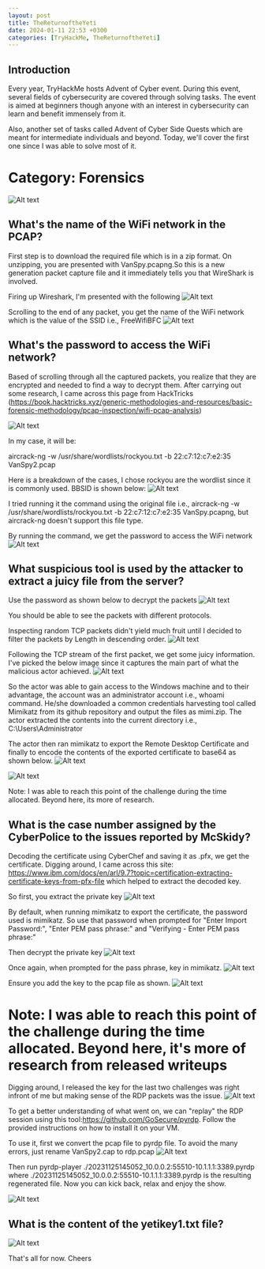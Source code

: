 ```yaml
---
layout: post
title: TheReturnoftheYeti
date: 2024-01-11 22:53 +0300
categories: [TryHackMe, TheReturnoftheYeti]
---
```

## Introduction
Every year, TryHackMe hosts Advent of Cyber event. During this event, several fields of cybersecurity are covered through solving tasks. The event is aimed at beginners though anyone with an interest in cybersecurity can learn and benefit immensely from it.

Also, another set of tasks called Advent of Cyber Side Quests which are meant for intermediate individuals and beyond. Today, we'll cover the first one since I was able to solve most of it.

# Category: Forensics

![Alt text](assets\CTFs-main\TheReturnoftheYeti\TheReturnoftheYeti\overview.png)


## What's the name of the WiFi network in the PCAP?

First step is to download the required file which is in a zip format. On unzipping, you are presented with VanSpy.pcapng.So this is a new generation packet capture file and it immediately tells you that WireShark is involved.

Firing up Wireshark, I'm presented with the following
![Alt text](assets\CTFs-main\TheReturnoftheYeti\TheReturnoftheYeti\encrypted_packets.png)

Scrolling to the end of any packet, you get the name of the WiFi network which is the value of the SSID i.e., FreeWifiBFC
![Alt text](assets\CTFs-main\TheReturnoftheYeti\TheReturnoftheYeti\solv_1.png)


## What's the password to access the WiFi network?

Based of scrolling through all the captured packets, you realize that they are encrypted and needed to find a way to decrypt them. After carrying out some research, I came across this page from HackTricks (https://book.hacktricks.xyz/generic-methodologies-and-resources/basic-forensic-methodology/pcap-inspection/wifi-pcap-analysis)

![Alt text](assets\CTFs-main\TheReturnoftheYeti\TheReturnoftheYeti\hacktrics_idea.png)

In my case, it will be:

aircrack-ng -w /usr/share/wordlists/rockyou.txt -b 22:c7:12:c7:e2:35 VanSpy2.pcap

Here is a breakdown of the cases, I chose rockyou are the wordlist since it is commonly used. BBSID is shown below:
![Alt text](assets\CTFs-main\TheReturnoftheYeti\TheReturnoftheYeti\bbsid.png)

I tried running it the command using the original file i.e., aircrack-ng -w /usr/share/wordlists/rockyou.txt -b 22:c7:12:c7:e2:35 VanSpy.pcapng, but aircrack-ng doesn't support this file type.

By running the command, we get the password to access the WiFi network
![Alt text](assets\CTFs-main\TheReturnoftheYeti\TheReturnoftheYeti\solv_2.png)


## What suspicious tool is used by the attacker to extract a juicy file from the server?

Use the password as shown below to decrypt the packets
![Alt text](assets\CTFs-main\TheReturnoftheYeti\TheReturnoftheYeti\decryption_keys.png)

You should be able to see the packets with different protocols.

Inspecting random TCP packets didn't yield much fruit until I decided to filter the packets by Length in descending order.
![Alt text](assets\CTFs-main\TheReturnoftheYeti\TheReturnoftheYeti\descending_packets.png)

Following the TCP stream of the first packet, we get some juicy information. I've picked the below image since it captures the main part of what the malicious actor achieved.
![Alt text](assets\CTFs-main\TheReturnoftheYeti\TheReturnoftheYeti\juicy_info.png)

So the actor was able to gain access to the Windows machine and to their advantage, the account was an administrator account i.e., whoami command. He/she downloaded a common credentials harvesting tool called Mimikatz from its github repository and output the files as mimi.zip. The actor extracted the contents into the current directory i.e., C:\Users\Administrator

The actor then ran mimikatz to export the Remote Desktop Certificate and finally to encode the contents of the exported certificate to base64 as shown below.
![Alt text](assets\CTFs-main\TheReturnoftheYeti\TheReturnoftheYeti\juicy_info2.png)


![Alt text](assets\CTFs-main\TheReturnoftheYeti\TheReturnoftheYeti\solv_3.png)

Note: I was able to reach this point of the challenge during the time allocated. Beyond here, its more of research.

## What is the case number assigned by the CyberPolice to the issues reported by McSkidy?

Decoding the certificate using CyberChef and saving it as .pfx, we get the certificate.
Digging around, I came across this site: https://www.ibm.com/docs/en/arl/9.7?topic=certification-extracting-certificate-keys-from-pfx-file which helped to extract the decoded key.

So first, you extract the private key
![Alt text](assets\CTFs-main\TheReturnoftheYeti\TheReturnoftheYeti\encrypted_key.png)

By default, when running mimikatz to export the certificate, the password used is mimikatz. So use that password when prompted for "Enter Import Password:", "Enter PEM pass phrase:" and "Verifying - Enter PEM pass phrase:"

Then decrypt the private key
![Alt text](assets\CTFs-main\TheReturnoftheYeti\TheReturnoftheYeti\decrypting_private_key.png)

Once again, when prompted for the pass phrase, key in mimikatz.
![Alt text](assets\CTFs-main\TheReturnoftheYeti\TheReturnoftheYeti\decrypted_private_key.png)

Ensure you add the key to the pcap file as shown.
![Alt text](assets\CTFs-main\TheReturnoftheYeti\TheReturnoftheYeti\add_private_key.png)


# Note: I was able to reach this point of the challenge during the time allocated. Beyond here, it's more of research from released writeups

Digging around, I released the key for the last two challenges was right infront of me but making sense of the RDP packets was the issue.
![Alt text](assets\CTFs-main\TheReturnoftheYeti\TheReturnoftheYeti\gibberish.png)

To get a better understanding of what went on, we can "replay" the RDP session using this tool:https://github.com/GoSecure/pyrdp. Follow the provided instructions on how to install it on your VM.

To use it, first we convert the pcap file to pyrdp file. To avoid the many errors, just rename VanSpy2.cap to rdp.pcap
![Alt text](assets\CTFs-main\TheReturnoftheYeti\TheReturnoftheYeti\pyrdp_convert.png)

Then run pyrdp-player ./20231125145052_10.0.0.2:55510-10.1.1.1:3389.pyrdp where ./20231125145052_10.0.0.2:55510-10.1.1.1:3389.pyrdp is the resulting regenerated file. Now you can kick back, relax and enjoy the show.

![Alt text](assets\CTFs-main\TheReturnoftheYeti\TheReturnoftheYeti\solv_4.png)


## What is the content of the yetikey1.txt file?

![Alt text](assets\CTFs-main\TheReturnoftheYeti\TheReturnoftheYeti\solv_5.png)

That's all for now. Cheers

